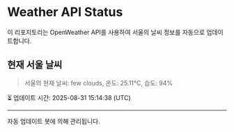
# Weather API Status

이 리포지토리는 OpenWeather API를 사용하여 서울의 날씨 정보를 자동으로 업데이트합니다.

## 현재 서울 날씨
> 서울의 현재 날씨: few clouds, 온도: 25.11°C, 습도: 94%

⏳ 업데이트 시간: 2025-08-31 15:14:38 (UTC)

---
자동 업데이트 봇에 의해 관리됩니다.
